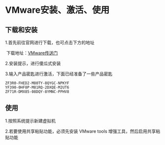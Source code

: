 # 			VMware安装、激活、使用

## 下载和安装

1.首先前往官网进行下载，也可点击下方的地址

​		下载地址：[VMware传送门](https://www.vmware.com/cn/products/workstation-player/workstation-player-evaluation.html)

2.安装提示，进行傻瓜式安装

3.输入产品密匙进行激活，下面已经准备了一些产品密匙

``` 
ZF3R0-FHED2-M80TY-8QYGC-NPKYF
YF390-0HF8P-M81RQ-2DXQE-M2UT6
ZF71R-DMX85-08DQY-8YMNC-PPHV8
```

## 使用

1.按照系统提示新建虚拟机

2.若要使用共享粘贴功能，必须先安装 VMware tools 增强工具，然后启用共享粘贴功能